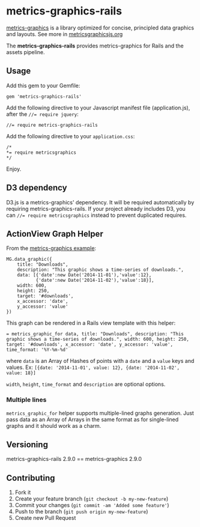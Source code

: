 metrics-graphics-rails
============

[metrics-graphics](https://github.com/mozilla/metrics-graphics) is a library optimized for concise, principled data graphics and layouts. See more in [metricsgraphicsjs.org](http://metricsgraphicsjs.org)

The **metrics-graphics-rails** provides metrics-graphics for Rails and the assets pipeline.

## Usage

Add this gem to your Gemfile:

    gem 'metrics-graphics-rails'

Add the following directive to your Javascript manifest file (application.js), after the `//= require jquery`:

    //= require metrics-graphics-rails

Add the following directive to your `application.css`:

    /*
    *= require metricsgraphics
    */

Enjoy.

## D3 dependency

D3.js is a metrics-graphics' dependency. It will be required automatically by requiring metrics-graphics-rails. If your project already includes D3, you can ``//= require metricsgraphics`` instead to prevent duplicated requires.

## ActionView Graph Helper

From the [metrics-graphics example](http://metricsgraphicsjs.org/):

    MG.data_graphic({
        title: "Downloads",
        description: "This graphic shows a time-series of downloads.",
        data: [{'date':new Date('2014-11-01'),'value':12},
               {'date':new Date('2014-11-02'),'value':18}],
        width: 600,
        height: 250,
        target: '#downloads',
        x_accessor: 'date',
        y_accessor: 'value'
    })

This graph can be rendered in a Rails view template with this helper:

    = metrics_graphic_for data, title: "Downloads", description: "This graphic shows a time-series of downloads.", width: 600, height: 250, target: '#downloads', x_accessor: 'date', y_accessor: 'value', time_format: '%Y-%m-%d'

where ``data`` is an Array of Hashes of points with a ``date`` and a ``value`` keys and values. Ex: ``[{date: '2014-11-01', value: 12}, {date: '2014-11-02', value: 18}]``

`width`, `height`, `time_format` and `description` are optional options.

### Multiple lines

`metrics_graphic_for` helper supports multiple-lined graphs generation. Just pass data as an Array of Arrays in the same format as for single-lined graphs and it should work as a charm.

## Versioning

metrics-graphics-rails 2.9.0 == metrics-graphics 2.9.0

## Contributing

1. Fork it
2. Create your feature branch (`git checkout -b my-new-feature`)
3. Commit your changes (`git commit -am 'Added some feature'`)
4. Push to the branch (`git push origin my-new-feature`)
5. Create new Pull Request
